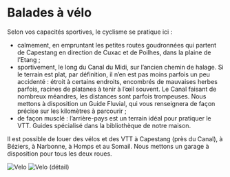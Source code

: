 # Balades à vélo

Selon vos capacités sportives, le cyclisme se pratique ici :

* calmement, en empruntant les petites routes goudronnées qui partent de 
  Capestang en direction de Cuxac et de Poilhes, dans la plaine de l’Etang ;
* sportivement, le long du Canal du Midi, sur l’ancien chemin de halage. Si le 
  terrain est plat, par définition, il n’en est pas moins parfois un peu 
  accidenté : étroit à certains endroits, encombrés de mauvaises herbes parfois, 
  racines de platanes à tenir à l’œil souvent. Le Canal faisant de nombreux 
  méandres, les distances sont parfois trompeuses. Nous mettons à disposition un 
  Guide Fluvial, qui vous renseignera de façon précise sur les kilomètres à 
  parcourir ;
* de façon musclé : l’arrière-pays est un terrain idéal pour pratiquer le VTT. 
  Guides spécialisé dans la bibliothèque de notre maison.

Il est possible de louer des vélos et des VTT à Capestang (près du Canal), à 
Béziers, à Narbonne, à Homps et au Somail. Nous mettons un garage à disposition 
pour tous les deux roues.

![Velo](/images/velo.jpg)
![Velo (détail)](/images/velo-detail.jpg)

